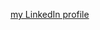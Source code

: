 [my LinkedIn profile](https://www.linkedin.com/in/aaron-jazzar-282aa17b?lipi=urn%3Ali%3Apage%3Ad_flagship3_profile_view_base_contact_details%3B9OtgeVccRhm6c32Vhez%2BWw%3D%3D)